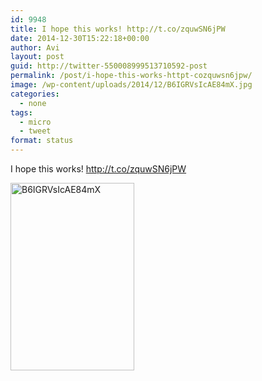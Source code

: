 ```yaml
---
id: 9948
title: I hope this works! http://t.co/zquwSN6jPW
date: 2014-12-30T15:22:18+00:00
author: Avi
layout: post
guid: http://twitter-550008999513710592-post
permalink: /post/i-hope-this-works-httpt-cozquwsn6jpw/
image: /wp-content/uploads/2014/12/B6IGRVsIcAE84mX.jpg
categories:
  - none
tags:
  - micro
  - tweet
format: status
---
```

I hope this works! http://t.co/zquwSN6jPW

<img width="198" height="300" src="http://aviflax.com/wp-content/uploads/2014/12/B6IGRVsIcAE84mX-198x300.jpg" class="attachment-medium" alt="B6IGRVsIcAE84mX" />